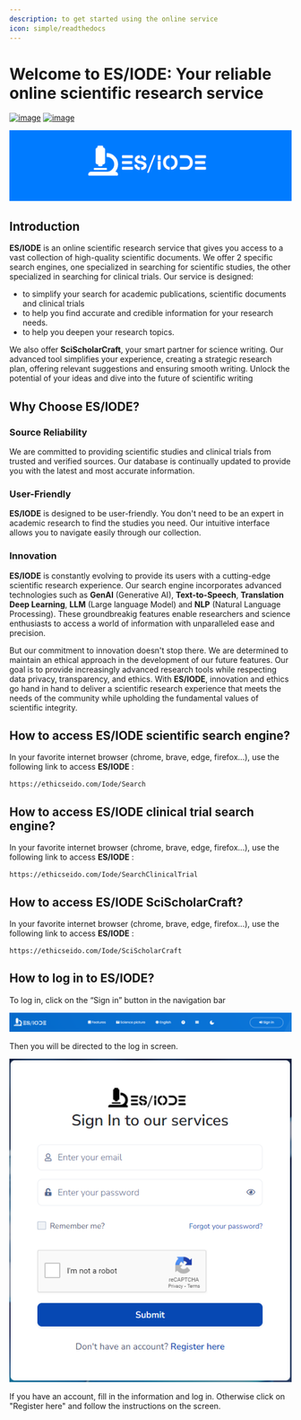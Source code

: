 ```yaml
---
description: to get started using the online service
icon: simple/readthedocs
---
```

# Welcome to ES/IODE: Your reliable online scientific research service

[![image](https://img.shields.io/badge/version-3.5.1-blue)](changelog.md)
[![image](https://img.shields.io/badge/.NET-5C2D91?logo=.net&logoColor=white)](https://learn.microsoft.com/dotnet/)

[![logo](assets/background_es-iode-logo-v3.png)](https://ethicseido.com/Iode/Iode)


## **Introduction**

__ES/IODE__ is an online scientific research service that gives you access to a vast collection of high-quality scientific documents. We offer 2 specific search engines, one specialized in searching for scientific studies, the other specialized in searching for clinical trials.
Our service is designed:

- to simplify your search for academic publications, scientific documents and clinical trials
- to help you find accurate and credible information for your research needs.
- to help you deepen your research topics.

We also offer __SciScholarCraft__, your smart partner for science writing. Our advanced tool simplifies your experience, creating a strategic research plan, offering relevant suggestions and ensuring smooth writing. Unlock the potential of your ideas and dive into the future of scientific writing

## **Why Choose ES/IODE?**

<!-- ### Advanced Search
__ES/IODE__ offers advanced search capabilities that allow you to specify your search criteria to obtain specific results. You can filter by field, date, authors, keywords, and much more. This ensures that you get relevant results for your subject. -->

### Source Reliability
We are committed to providing scientific studies and clinical trials from trusted and verified sources. Our database is continually updated to provide you with the latest and most accurate information.

### User-Friendly
__ES/IODE__ is designed to be user-friendly. You don't need to be an expert in academic research to find the studies you need. Our intuitive interface allows you to navigate easily through our collection.

### Innovation
__ES/IODE__ is constantly evolving to provide its users with a cutting-edge scientific research experience. Our search engine incorporates advanced technologies such as __GenAI__ (Generative AI), __Text-to-Speech__, __Translation Deep Learning__, __LLM__ (Large language Model) and __NLP__ (Natural Language Processing). These groundbreakig features enable researchers and science enthusiasts to access a world of information with unparalleled ease and precision.

But our commitment to innovation doesn't stop there. We are determined to maintain an ethical approach in the development of our future features. Our goal is to provide increasingly advanced research tools while respecting data privacy, transparency, and ethics. With __ES/IODE__, innovation and ethics go hand in hand to deliver a scientific research experience that meets the needs of the community while upholding the fundamental values of scientific integrity.

## **How to access ES/IODE scientific search engine?**

In your favorite internet browser (chrome, brave, edge, firefox...), use the following link to access __ES/IODE__ :

```
https://ethicseido.com/Iode/Search
```

## **How to access ES/IODE clinical trial search engine?**

In your favorite internet browser (chrome, brave, edge, firefox...), use the following link to access __ES/IODE__ :

```
https://ethicseido.com/Iode/SearchClinicalTrial
```

## **How to access ES/IODE SciScholarCraft?**

In your favorite internet browser (chrome, brave, edge, firefox...), use the following link to access __ES/IODE__ :

```
https://ethicseido.com/Iode/SciScholarCraft
```

## **How to log in to ES/IODE?**

To log in, click on the “Sign in” button in the navigation bar

![nav bar](assets/navbar.png)

Then you will be directed to the log in screen.

![login](assets/login.png)

If you have an account, fill in the information and log in. Otherwise click on "Register here" and follow the instructions on the screen.